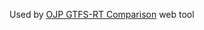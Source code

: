 Used by [OJP GTFS-RT Comparison](https://github.com/openTdataCH/OJP-Showcase/tree/develop/apps/gtfs-rt-status) web tool